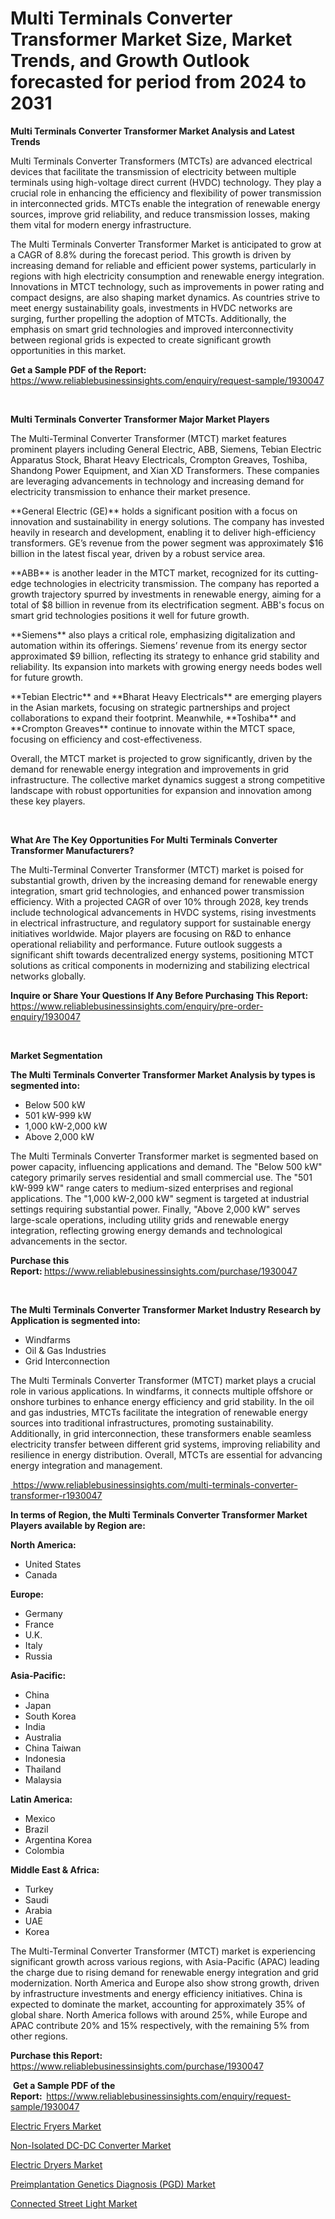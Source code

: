 <p><h1>Multi Terminals Converter Transformer Market Size, Market Trends, and Growth Outlook forecasted for period from 2024 to 2031</h1></p><p><strong>Multi Terminals Converter Transformer Market Analysis and Latest Trends</strong></p>
<p><p>Multi Terminals Converter Transformers (MTCTs) are advanced electrical devices that facilitate the transmission of electricity between multiple terminals using high-voltage direct current (HVDC) technology. They play a crucial role in enhancing the efficiency and flexibility of power transmission in interconnected grids. MTCTs enable the integration of renewable energy sources, improve grid reliability, and reduce transmission losses, making them vital for modern energy infrastructure.</p><p>The Multi Terminals Converter Transformer Market is anticipated to grow at a CAGR of 8.8% during the forecast period. This growth is driven by increasing demand for reliable and efficient power systems, particularly in regions with high electricity consumption and renewable energy integration. Innovations in MTCT technology, such as improvements in power rating and compact designs, are also shaping market dynamics. As countries strive to meet energy sustainability goals, investments in HVDC networks are surging, further propelling the adoption of MTCTs. Additionally, the emphasis on smart grid technologies and improved interconnectivity between regional grids is expected to create significant growth opportunities in this market.</p></p>
<p><strong>Get a Sample PDF of the Report:&nbsp;</strong> <a href="https://www.reliablebusinessinsights.com/enquiry/request-sample/1930047?utm_campaign=96&utm_medium=2&utm_source=Github&utm_content=ia&utm_term=25102024&utm_id=multi-terminals-converter-transformer">https://www.reliablebusinessinsights.com/enquiry/request-sample/1930047</a></p>
<p>&nbsp;</p>
<p><strong>Multi Terminals Converter Transformer Major Market Players</strong></p>
<p><p>The Multi-Terminal Converter Transformer (MTCT) market features prominent players including General Electric, ABB, Siemens, Tebian Electric Apparatus Stock, Bharat Heavy Electricals, Crompton Greaves, Toshiba, Shandong Power Equipment, and Xian XD Transformers. These companies are leveraging advancements in technology and increasing demand for electricity transmission to enhance their market presence.</p><p>**General Electric (GE)** holds a significant position with a focus on innovation and sustainability in energy solutions. The company has invested heavily in research and development, enabling it to deliver high-efficiency transformers. GE’s revenue from the power segment was approximately $16 billion in the latest fiscal year, driven by a robust service area.</p><p>**ABB** is another leader in the MTCT market, recognized for its cutting-edge technologies in electricity transmission. The company has reported a growth trajectory spurred by investments in renewable energy, aiming for a total of $8 billion in revenue from its electrification segment. ABB's focus on smart grid technologies positions it well for future growth.</p><p>**Siemens** also plays a critical role, emphasizing digitalization and automation within its offerings. Siemens’ revenue from its energy sector approximated $9 billion, reflecting its strategy to enhance grid stability and reliability. Its expansion into markets with growing energy needs bodes well for future growth.</p><p>**Tebian Electric** and **Bharat Heavy Electricals** are emerging players in the Asian markets, focusing on strategic partnerships and project collaborations to expand their footprint. Meanwhile, **Toshiba** and **Crompton Greaves** continue to innovate within the MTCT space, focusing on efficiency and cost-effectiveness.</p><p>Overall, the MTCT market is projected to grow significantly, driven by the demand for renewable energy integration and improvements in grid infrastructure. The collective market dynamics suggest a strong competitive landscape with robust opportunities for expansion and innovation among these key players.</p></p>
<p>&nbsp;</p>
<p><strong>What Are The Key Opportunities For Multi Terminals Converter Transformer Manufacturers?</strong></p>
<p><p>The Multi-Terminal Converter Transformer (MTCT) market is poised for substantial growth, driven by the increasing demand for renewable energy integration, smart grid technologies, and enhanced power transmission efficiency. With a projected CAGR of over 10% through 2028, key trends include technological advancements in HVDC systems, rising investments in electrical infrastructure, and regulatory support for sustainable energy initiatives worldwide. Major players are focusing on R&D to enhance operational reliability and performance. Future outlook suggests a significant shift towards decentralized energy systems, positioning MTCT solutions as critical components in modernizing and stabilizing electrical networks globally.</p></p>
<p><strong>Inquire or Share Your Questions If Any Before Purchasing This Report:</strong> <a href="https://www.reliablebusinessinsights.com/enquiry/pre-order-enquiry/1930047?utm_campaign=96&utm_medium=2&utm_source=Github&utm_content=ia&utm_term=25102024&utm_id=multi-terminals-converter-transformer">https://www.reliablebusinessinsights.com/enquiry/pre-order-enquiry/1930047</a></p>
<p>&nbsp;</p>
<p><strong>Market Segmentation</strong></p>
<p><strong>The Multi Terminals Converter Transformer Market Analysis by types is segmented into:</strong></p>
<p><ul><li>Below 500 kW</li><li>501 kW-999 kW</li><li>1,000 kW-2,000 kW</li><li>Above 2,000 kW</li></ul></p>
<p><p>The Multi Terminals Converter Transformer market is segmented based on power capacity, influencing applications and demand. The "Below 500 kW" category primarily serves residential and small commercial use. The "501 kW-999 kW" range caters to medium-sized enterprises and regional applications. The "1,000 kW-2,000 kW" segment is targeted at industrial settings requiring substantial power. Finally, "Above 2,000 kW" serves large-scale operations, including utility grids and renewable energy integration, reflecting growing energy demands and technological advancements in the sector.</p></p>
<p><strong>Purchase this Report:&nbsp;</strong><a href="https://www.reliablebusinessinsights.com/purchase/1930047?utm_campaign=96&utm_medium=2&utm_source=Github&utm_content=ia&utm_term=25102024&utm_id=multi-terminals-converter-transformer">https://www.reliablebusinessinsights.com/purchase/1930047</a></p>
<p>&nbsp;</p>
<p><strong>The Multi Terminals Converter Transformer Market Industry Research by Application is segmented into:</strong></p>
<p><ul><li>Windfarms</li><li>Oil & Gas Industries</li><li>Grid Interconnection</li></ul></p>
<p><p>The Multi Terminals Converter Transformer (MTCT) market plays a crucial role in various applications. In windfarms, it connects multiple offshore or onshore turbines to enhance energy efficiency and grid stability. In the oil and gas industries, MTCTs facilitate the integration of renewable energy sources into traditional infrastructures, promoting sustainability. Additionally, in grid interconnection, these transformers enable seamless electricity transfer between different grid systems, improving reliability and resilience in energy distribution. Overall, MTCTs are essential for advancing energy integration and management.</p></p>
<p><a href="https://www.reliablebusinessinsights.com/multi-terminals-converter-transformer-r1930047?utm_campaign=96&utm_medium=2&utm_source=Github&utm_content=ia&utm_term=25102024&utm_id=multi-terminals-converter-transformer">&nbsp;https://www.reliablebusinessinsights.com/multi-terminals-converter-transformer-r1930047</a></p>
<p><strong>In terms of Region, the Multi Terminals Converter Transformer Market Players available by Region are:</strong></p>
<p>
    <p> <strong> North America: </strong>
        <ul>
            <li>United States</li>
            <li>Canada</li>
        </ul>
        </p> 
    <p> <strong> Europe: </strong>
        <ul>
            <li>Germany</li>
            <li>France</li>
            <li>U.K.</li>
            <li>Italy</li>
            <li>Russia</li>
        </ul>
        </p> 
    <p> <strong> Asia-Pacific: </strong>
        <ul>
            <li>China</li>
            <li>Japan</li>
            <li>South Korea</li>
            <li>India</li>
            <li>Australia</li>
            <li>China Taiwan</li>
            <li>Indonesia</li>
            <li>Thailand</li>
            <li>Malaysia</li>
        </ul>
        </p> 
    <p> <strong> Latin America: </strong>
        <ul>
            <li>Mexico</li>
            <li>Brazil</li>
            <li>Argentina Korea</li>
            <li>Colombia</li>
        </ul>
        </p> 
    <p> <strong> Middle East & Africa: </strong>
        <ul>
            <li>Turkey</li>
            <li>Saudi</li>
            <li>Arabia</li>
            <li>UAE</li>
            <li>Korea</li>
        </ul>
    </p>
    </p>
<p><p>The Multi-Terminal Converter Transformer (MTCT) market is experiencing significant growth across various regions, with Asia-Pacific (APAC) leading the charge due to rising demand for renewable energy integration and grid modernization. North America and Europe also show strong growth, driven by infrastructure investments and energy efficiency initiatives. China is expected to dominate the market, accounting for approximately 35% of global share. North America follows with around 25%, while Europe and APAC contribute 20% and 15% respectively, with the remaining 5% from other regions.</p></p>
<p><strong>Purchase this Report: </strong><a href="https://www.reliablebusinessinsights.com/purchase/1930047?utm_campaign=96&utm_medium=2&utm_source=Github&utm_content=ia&utm_term=25102024&utm_id=multi-terminals-converter-transformer">https://www.reliablebusinessinsights.com/purchase/1930047</a></p>
<p>&nbsp;<strong>Get a Sample PDF of the Report:&nbsp;&nbsp;</strong><a href="https://www.reliablebusinessinsights.com/enquiry/request-sample/1930047?utm_campaign=96&utm_medium=2&utm_source=Github&utm_content=ia&utm_term=25102024&utm_id=multi-terminals-converter-transformer">https://www.reliablebusinessinsights.com/enquiry/request-sample/1930047</a></p>
<p><strong></strong></p>
<p><p><a href="https://issuu.com/reportprime-2/docs/electric-fryers-market-size-2030.pp_a18dbe2593744d?utm_campaign=96&utm_medium=2&utm_source=Github&utm_content=ia&utm_term=25102024&utm_id=multi-terminals-converter-transformer">Electric Fryers Market</a></p><p><a href="https://github.com/HaroldWalker405/Market-Research-Report-List-1/blob/main/non-isolated-dc-dc-converter-market.md?utm_campaign=96&utm_medium=2&utm_source=Github&utm_content=ia&utm_term=25102024&utm_id=multi-terminals-converter-transformer">Non-Isolated DC-DC Converter Market</a></p><p><a href="https://issuu.com/reportprime-2/docs/electric-dryers-market-size-2030.pp_aa83ae22d3a6f1?utm_campaign=96&utm_medium=2&utm_source=Github&utm_content=ia&utm_term=25102024&utm_id=multi-terminals-converter-transformer">Electric Dryers Market</a></p><p><a href="https://www.linkedin.com/pulse/preimplantation-genetics-diagnosis-pgd-sector-surge-113-growth-bgskc?utm_campaign=96&utm_medium=2&utm_source=Github&utm_content=ia&utm_term=25102024&utm_id=multi-terminals-converter-transformer">Preimplantation Genetics Diagnosis (PGD) Market</a></p><p><a href="https://github.com/MegiDuro586/Market-Research-Report-List-1/blob/main/connected-street-light-market.md?utm_campaign=96&utm_medium=2&utm_source=Github&utm_content=ia&utm_term=25102024&utm_id=multi-terminals-converter-transformer">Connected Street Light Market</a></p></p>